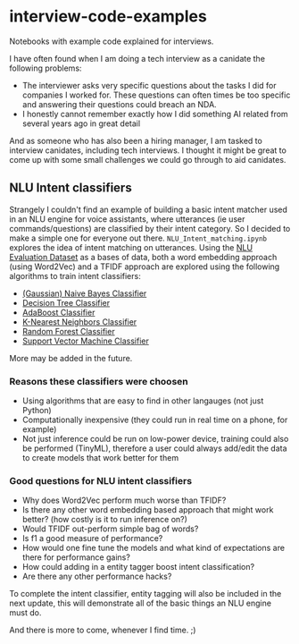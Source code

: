 # interview-code-examples
Notebooks with example code explained for interviews. 

I have often found when I am doing a tech interview as a canidate the following problems:
* The interviewer asks very specific questions about the tasks I did for companies I worked for. These questions can often times be too specific and answering their questions could breach an NDA.
* I honestly cannot remember exactly how I did something AI related from several years ago in great detail

And as someone who has also been a hiring manager, I am tasked to interview canidates, including tech interviews. I thought it might be great to come up with some small challenges we could go through to aid canidates. 

##  NLU Intent classifiers
Strangely I couldn't find an example of building a basic intent matcher used in an NLU engine for voice assistants, where utterances (ie user commands/questions) are classified by their intent category. So I decided to make a simple one for everyone out there. 
`NLU_Intent_matching.ipynb` explores the idea of intent matching on utterances. Using the [NLU Evaluation Dataset](https://github.com/xliuhw/NLU-Evaluation-Data) as a bases of data, both a word embedding approach (using Word2Vec) and a TFIDF approach are explored using the following algorithms to train intent classifiers:
* [(Gaussian) Naive Bayes Classifier](https://scikit-learn.org/stable/modules/generated/sklearn.naive_bayes.GaussianNB.html)
* [Decision Tree Classifier](https://scikit-learn.org/stable/modules/generated/sklearn.tree.DecisionTreeClassifier.html)
* [AdaBoost Classifier](https://scikit-learn.org/stable/modules/generated/sklearn.ensemble.AdaBoostClassifier.html)
* [K-Nearest Neighbors Classifier](https://scikit-learn.org/stable/modules/generated/sklearn.neighbors.KNeighborsClassifier.html)
* [Random Forest Classifier](https://scikit-learn.org/stable/modules/generated/sklearn.ensemble.RandomForestClassifier.html)
* [Support Vector Machine Classifier](https://scikit-learn.org/stable/modules/generated/sklearn.svm.SVC.html)

More may be added in the future. 

### Reasons these classifiers were choosen
* Using algorithms that are easy to find in other langauges (not just Python)
* Computationally inexpensive (they could run in real time on a phone, for example)
* Not just inference could be run on low-power device, training could also be performed (TinyML), therefore a user could always add/edit the data to create models that work better for them

### Good questions for NLU intent classifiers
* Why does Word2Vec perform much worse than TFIDF?
* Is there any other word embedding based approach that might work better? (how costly is it to run inference on?)
* Would TFIDF out-perform simple bag of words?
* Is f1 a good measure of performance?
* How would one fine tune the models and what kind of expectations are there for performance gains?
* How could adding in a entity tagger boost intent classification?
* Are there any other performance hacks?


To complete the intent classifier, entity tagging will also be included in the next update, this will demonstrate all of the basic things an NLU engine must do.


And there is more to come, whenever I find time. ;)
